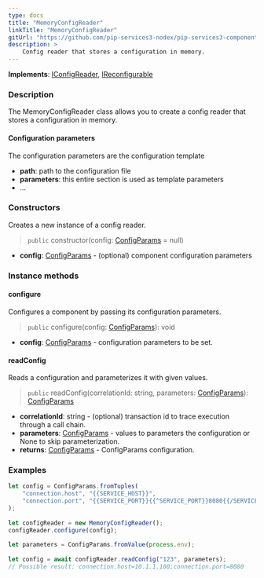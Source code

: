 ```yaml
---
type: docs
title: "MemoryConfigReader"
linkTitle: "MemoryConfigReader"
gitUrl: "https://github.com/pip-services3-nodex/pip-services3-components-nodex"
description: >
    Config reader that stores a configuration in memory.
---
```


**Implements**: [IConfigReader](../iconfig_reader), [IReconfigurable](../../../commons/config/ireconfigurable)

### Description

The MemoryConfigReader class allows you to create a config reader that stores a configuration in memory.

#### Configuration parameters
The configuration parameters are the configuration template

- **path**: path to the configuration file
- **parameters**: this entire section is used as template parameters
- ...


### Constructors
Creates a new instance of a config reader.

> `public` constructor(config: [ConfigParams](../../../commons/config/config_params) = null)

- **config**: [ConfigParams](../../../commons/config/config_params) - (optional) component configuration parameters


### Instance methods

#### configure
Configures a component by passing its configuration parameters.

> `public` configure(config: [ConfigParams](../../../commons/config/config_params)): void

- **config**: [ConfigParams](../../../commons/config/config_params) - configuration parameters to be set.


#### readConfig
Reads a configuration and parameterizes it with given values.

> `public` readConfig(correlationId: string, parameters: [ConfigParams](../../../commons/config/config_params)): [ConfigParams](../../../commons/config/config_params)

- **correlationId**: string - (optional) transaction id to trace execution through a call chain.
- **parameters**: [ConfigParams](../../../commons/config/config_params) - values to parameters the configuration or None to skip parameterization.
- **returns**: [ConfigParams](../../../commons/config/config_params) - ConfigParams configuration.

### Examples

```typescript
let config = ConfigParams.fromTuples(
    "connection.host", "{{SERVICE_HOST}}",
    "connection.port", "{{SERVICE_PORT}}{{^SERVICE_PORT}}8080{{/SERVICE_PORT}}"
);
    
let configReader = new MemoryConfigReader();
configReader.configure(config);
    
let parameters = ConfigParams.fromValue(process.env);
    
let config = await configReader.readConfig("123", parameters);
// Possible result: connection.host=10.1.1.100;connection.port=8080
```

